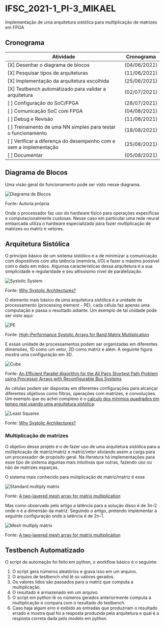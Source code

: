 # IFSC_2021-1_PI-3_MIKAEL

Implementação de uma arquitetura sistólica para multiplicação de matrizes em FPGA

## Cronograma

| Atividade | Cronograma |
|-----------|------------|
| [X] Desenhar o diagrama de blocos                                  | (04/06/2021) |
| [X] Pesquisar tipos de arquiteturas                                | (11/06/2021) |
| [X] Implementação da arquitetura escolhida                         | (25/06/2021) |
| [X] Testbench automátizado para validar a arquitetura              | (02/07/2021) |
| [ ] Configuração do SoC/FPGA                                       | (28/07/2021) |
| [ ] Comunicação SoC com FPGA                                       | (04/08/2021) |
| [ ] Debug e Revisão                                                | (11/08/2021) |
| [ ] Treinamento de uma NN simples para testar o funcionamento      | (18/08/2021) |
| [ ] Verificar a diferença do desempenho com e sem a implementação  | (25/08/2021) |
| [ ] Documentar                                                     | (05/08/2021) |

## Diagrama de Blocos

Uma visão geral do funcionamento pode ser visto nesse diagrama.

![Diagrama de Blocos](./img/Diagrama_de_blocos.png)

Fonte: Autoria própria

Onde o processador faz uso do hardware físico para operações expecíficas e 
computacionalmente custosas. Nesse caso em particular uma rede neural embarcada 
utiliza o hardware especializado para fazer multiplicação de matrizes ou matriz 
e vetores.

## Arquitetura Sistólica

O princípio básico de um sistema sistólico é a de minimizar a comunicação com 
dispositivos com alta latência (memória, I/O) e fazer o máximo possível com o 
dado em mãos. Algumas características dessa arquitetura é a sua simplicidade e 
regularidade e seu altissísimo nível de paralelização.

![Systolic System](./img/systolic_architecture.png)

Fonte: [Why Systolic Architectures?](https://www.cs.virginia.edu/~smk9u/CS4330S19/kung_-_1982_-_why_systolic_architectures.pdf)

O elemento mais básico de uma arquitetura sistólica é a unidade de processamento
(processing element - PE), cada célula faz apenas uma computação e passa o 
resultado adiante. Um exemplo de tal unidade pode ser visto aqui:

![PE](./img/Processing_Element.png)

Fonte: [High-Performance Systolic Arrays for Band Matrix Multiplication](https://ieeexplore.ieee.org/document/1464792)

E essas unidade de processamentos podem ser organizadas em diferentes dimensões,
1D como um vetor, 2D como matriz e além. A seguinte figura mostra uma 
configuração em 3D.

![Cube](./img/PE_configuration.png)

Fonte: [An Efficient Parallel Algorithm for the All Pairs Shortest Path Problem using Processor Arrays with Reconfigurable Bus Systems](https://citeseerx.ist.psu.edu/viewdoc/download?doi=10.1.1.1004.9008&rep=rep1&type=pdf)

As células podem ser dispostas em diferentes configurações para alcançar 
diferentes objetivos como filtros, operações com matrizes, e convoluções.
Um exemplo que eu achei complexo é o [calculo dos mínimos quadrados em tempo real usando uma arquitetura sistólica](http://www.eecs.harvard.edu/~htk/publication/1981-matrix-triangularization-by-systolic-arrays.pdf):

![Least Squares](./img/Least_squares_systolic.png)

Fonte: [Why Systolic Architectures?](https://www.cs.virginia.edu/~smk9u/CS4330S19/kung_-_1982_-_why_systolic_architectures.pdf)

### Multiplicação de matrizes

O objetivo desse projeto é o de fazer uso de uma arquitetura sistólica para a 
múltiplicação de matriz/matriz e matriz/vetor aliviando assim a carga para um 
processador de propósito geral. Na literatura há implementações para esse tipo 
de sistema algumas mais intuitivas que outras, fazendo uso ou não de matrizes 
esparças.

O sistema mais conhecido para mútiplicação de matriz/matriz é esse

![Standard multiply matrix](./img/standard_array.png)

Fonte: [A two-layered mesh array for matrix multiplication](https://www.sciencedirect.com/science/article/abs/pii/0167819188900786?via%3Dihub)

Mas como observado pelo artigo a latência para a solução disso é de 3n-2 onde n 
é a dimensão da matriz. Seguindo o artigo, pretendo implementar a seguinte 
configuração onde a latência é de 2n-1.

![Mesh multiply matrix](./img/mesh_array.png)

Fonte: [A two-layered mesh array for matrix multiplication](https://www.sciencedirect.com/science/article/abs/pii/0167819188900786?via%3Dihub)

## Testbench Automatizado

O script de automação foi feito em python, o workflow básico é o seguinte:
1. O script gera números aleatórios e grava isso em um arquivo.
2. O arquivo de testbench.vhd lê os valores gerados.
3. Os valores lidos são passados para a matriz que computa a multiplicação.
4. O resultado é armazenado em um arquivo.
5. O script em python lê os números gerados anteriormente computa a 
multiplicação e compara com o resultado do testbench.
6. Caso haja algum erro é exibido as entradas que produziram o resultado errado 
e mostra qual foi a resposta produzida pela arquitetura e qual é a resposta 
correta dada pelo modelo em python.


